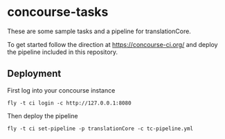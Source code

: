 # concourse-tasks

These are some sample tasks and a pipeline for translationCore.

To get started follow the direction at https://concourse-ci.org/ and deploy the pipeline included in this repository.

## Deployment

First log into your concourse instance
```
fly -t ci login -c http://127.0.0.1:8080
```

Then deploy the pipeline
```
fly -t ci set-pipeline -p translationCore -c tc-pipeline.yml
```
